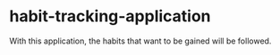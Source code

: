# habit-tracking-application
With this application, the habits that want to be gained will be followed.

